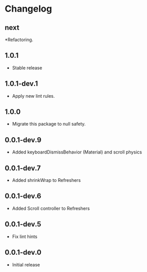 # Changelog

## next

*Refactoring.

## 1.0.1

* Stable release

## 1.0.1-dev.1

* Apply new lint rules.

## 1.0.0

* Migrate this package to null safety.

## 0.0.1-dev.9

* Added keyboardDismissBehavior (Material) and scroll physics

## 0.0.1-dev.7

* Added shrinkWrap to Refreshers

## 0.0.1-dev.6

* Added Scroll controller to Refreshers

## 0.0.1-dev.5

* Fix lint hints

## 0.0.1-dev.0

* Initial release
